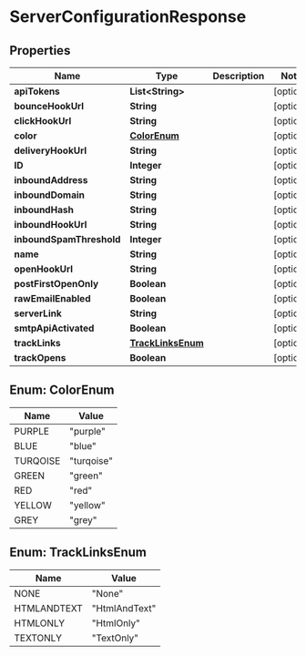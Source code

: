 

# ServerConfigurationResponse


## Properties

| Name | Type | Description | Notes |
|------------ | ------------- | ------------- | -------------|
|**apiTokens** | **List&lt;String&gt;** |  |  [optional] |
|**bounceHookUrl** | **String** |  |  [optional] |
|**clickHookUrl** | **String** |  |  [optional] |
|**color** | [**ColorEnum**](#ColorEnum) |  |  [optional] |
|**deliveryHookUrl** | **String** |  |  [optional] |
|**ID** | **Integer** |  |  [optional] |
|**inboundAddress** | **String** |  |  [optional] |
|**inboundDomain** | **String** |  |  [optional] |
|**inboundHash** | **String** |  |  [optional] |
|**inboundHookUrl** | **String** |  |  [optional] |
|**inboundSpamThreshold** | **Integer** |  |  [optional] |
|**name** | **String** |  |  [optional] |
|**openHookUrl** | **String** |  |  [optional] |
|**postFirstOpenOnly** | **Boolean** |  |  [optional] |
|**rawEmailEnabled** | **Boolean** |  |  [optional] |
|**serverLink** | **String** |  |  [optional] |
|**smtpApiActivated** | **Boolean** |  |  [optional] |
|**trackLinks** | [**TrackLinksEnum**](#TrackLinksEnum) |  |  [optional] |
|**trackOpens** | **Boolean** |  |  [optional] |



## Enum: ColorEnum

| Name | Value |
|---- | -----|
| PURPLE | &quot;purple&quot; |
| BLUE | &quot;blue&quot; |
| TURQOISE | &quot;turqoise&quot; |
| GREEN | &quot;green&quot; |
| RED | &quot;red&quot; |
| YELLOW | &quot;yellow&quot; |
| GREY | &quot;grey&quot; |



## Enum: TrackLinksEnum

| Name | Value |
|---- | -----|
| NONE | &quot;None&quot; |
| HTMLANDTEXT | &quot;HtmlAndText&quot; |
| HTMLONLY | &quot;HtmlOnly&quot; |
| TEXTONLY | &quot;TextOnly&quot; |



